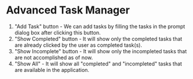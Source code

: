 # Advanced Task Manager

1. "Add Task" button - We can add tasks by filling the tasks in the prompt dialog box after clicking this button.
2. "Show Completed" button - It will show only the completed tasks that are already clicked by the user as completed task(s).
3. "Show Incomplete" button - It will show only the incompleted tasks that are not accomplished as of now.
4. "Show All" - It will show all "completed" and "incompleted" tasks that are available in the application.
